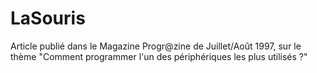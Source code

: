 # LaSouris
Article publié dans le Magazine Progr@zine de Juillet/Août 1997, sur le thème "Comment programmer l'un des périphériques les plus utilisés ?"
